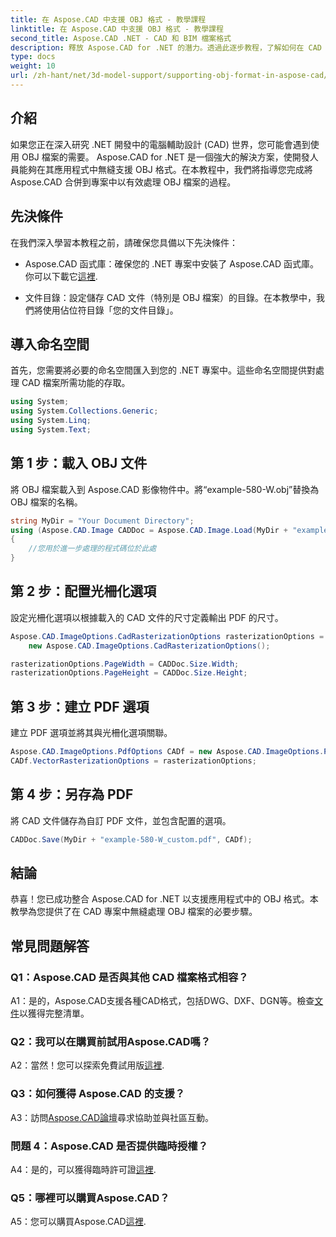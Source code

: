 ```yaml
---
title: 在 Aspose.CAD 中支援 OBJ 格式 - 教學課程
linktitle: 在 Aspose.CAD 中支援 OBJ 格式 - 教學課程
second_title: Aspose.CAD .NET - CAD 和 BIM 檔案格式
description: 釋放 Aspose.CAD for .NET 的潛力。透過此逐步教程，了解如何在 CAD 應用程式中無縫支援 OBJ 格式。
type: docs
weight: 10
url: /zh-hant/net/3d-model-support/supporting-obj-format-in-aspose-cad/
---
```

## 介紹

如果您正在深入研究 .NET 開發中的電腦輔助設計 (CAD) 世界，您可能會遇到使用 OBJ 檔案的需要。 Aspose.CAD for .NET 是一個強大的解決方案，使開發人員能夠在其應用程式中無縫支援 OBJ 格式。在本教程中，我們將指導您完成將 Aspose.CAD 合併到專案中以有效處理 OBJ 檔案的過程。

## 先決條件

在我們深入學習本教程之前，請確保您具備以下先決條件：

-  Aspose.CAD 函式庫：確保您的 .NET 專案中安裝了 Aspose.CAD 函式庫。你可以下載它[這裡](https://releases.aspose.com/cad/net/).

- 文件目錄：設定儲存 CAD 文件（特別是 OBJ 檔案）的目錄。在本教學中，我們將使用佔位符目錄「您的文件目錄」。

## 導入命名空間

首先，您需要將必要的命名空間匯入到您的 .NET 專案中。這些命名空間提供對處理 CAD 檔案所需功能的存取。

```csharp
using System;
using System.Collections.Generic;
using System.Linq;
using System.Text;
```


## 第 1 步：載入 OBJ 文件

將 OBJ 檔案載入到 Aspose.CAD 影像物件中。將“example-580-W.obj”替換為 OBJ 檔案的名稱。

```csharp
string MyDir = "Your Document Directory";
using (Aspose.CAD.Image CADDoc = Aspose.CAD.Image.Load(MyDir + "example-580-W.obj"))
{
    //您用於進一步處理的程式碼位於此處
}
```

## 第 2 步：配置光柵化選項

設定光柵化選項以根據載入的 CAD 文件的尺寸定義輸出 PDF 的尺寸。

```csharp
Aspose.CAD.ImageOptions.CadRasterizationOptions rasterizationOptions =
    new Aspose.CAD.ImageOptions.CadRasterizationOptions();

rasterizationOptions.PageWidth = CADDoc.Size.Width;
rasterizationOptions.PageHeight = CADDoc.Size.Height;
```

## 第 3 步：建立 PDF 選項

建立 PDF 選項並將其與光柵化選項關聯。

```csharp
Aspose.CAD.ImageOptions.PdfOptions CADf = new Aspose.CAD.ImageOptions.PdfOptions();
CADf.VectorRasterizationOptions = rasterizationOptions;
```

## 第 4 步：另存為 PDF

將 CAD 文件儲存為自訂 PDF 文件，並包含配置的選項。

```csharp
CADDoc.Save(MyDir + "example-580-W_custom.pdf", CADf);
```

## 結論

恭喜！您已成功整合 Aspose.CAD for .NET 以支援應用程式中的 OBJ 格式。本教學為您提供了在 CAD 專案中無縫處理 OBJ 檔案的必要步驟。

## 常見問題解答

### Q1：Aspose.CAD 是否與其他 CAD 檔案格式相容？

 A1：是的，Aspose.CAD支援各種CAD格式，包括DWG、DXF、DGN等。檢查[文件](https://reference.aspose.com/cad/net/)以獲得完整清單。

### Q2：我可以在購買前試用Aspose.CAD嗎？

 A2：當然！您可以探索免費試用版[這裡](https://releases.aspose.com/).

### Q3：如何獲得 Aspose.CAD 的支援？

 A3：訪問[Aspose.CAD論壇](https://forum.aspose.com/c/cad/19)尋求協助並與社區互動。

### 問題 4：Aspose.CAD 是否提供臨時授權？

 A4：是的，可以獲得臨時許可證[這裡](https://purchase.aspose.com/temporary-license/).

### Q5：哪裡可以購買Aspose.CAD？

 A5：您可以購買Aspose.CAD[這裡](https://purchase.aspose.com/buy).